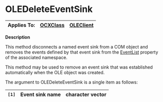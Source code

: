 




<h1 class="heading"><span class="name">OLEDeleteEventSink</span></h1>

| Applies To: | [OCXClass](./ocxclass.md) | [OLEClient](./oleclient.md) |
| --- | --- | ---  |


**Description**


This method disconnects a named event sink from a COM object and removes the events defined by that event sink from the [EventList](./eventlist.md) property of the associated namespace.


This method may be used to remove an event sink that was established automatically when the OLE object was created.


The argument to OLEDeleteEventSink is a single item as follows:


| `[1]` | Event sink name | character vector |
| --- | --- | ---  |



